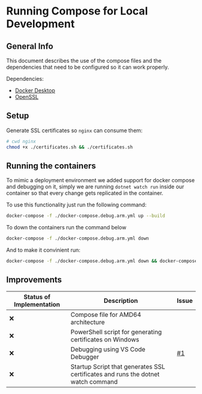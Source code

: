 # Running Compose for Local Development

## General Info

This document describes the use of the compose files and the dependencies that need to be configured so it can work properly.

Dependencies:
- [Docker Desktop](https://www.docker.com/products/docker-desktop/)
- [OpenSSL](https://www.openssl.org/source/)

## Setup
Generate SSL certificates so `nginx` can consume them:
```bash
# cwd nginx
chmod +x ./certificates.sh && ./certificates.sh
```

## Running the containers
To mimic a deployment environment we added support for docker compose and debugging on it, simply we are running `dotnet watch run` inside our container so that every change gets replicated in the container. 

To use this functionality just run the following command:
```bash
docker-compose -f ./docker-compose.debug.arm.yml up --build
```

To down the containers run the command below
```bash
docker-compose -f ./docker-compose.debug.arm.yml down
```

And to make it convinient run:
```bash
docker-compose -f ./docker-compose.debug.arm.yml down && docker-compose -f ./docker-compose.debug.arm.yml up --build
```

## Improvements

| Status of Implementation      | Description | Issue |
| ----------- | ----------- |----------
| ❌      | Compose file for AMD64 architecture |
| ❌      | PowerShell script for generating certificates on Windows |
| ❌      | Debugging using VS Code Debugger | [#1](https://github.com/WorldWideWest/dotnet-template/issues/1)
| ❌      | Startup Script that generates SSL certificates and runs the dotnet watch command |
